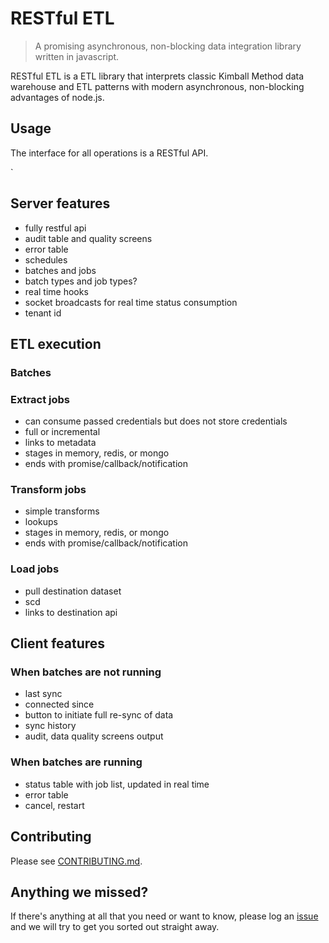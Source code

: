 # RESTful ETL

> A promising asynchronous, non-blocking data integration library 
> written in javascript.

RESTful ETL is a ETL library that interprets classic Kimball Method data
warehouse and ETL patterns with modern  asynchronous, non-blocking advantages
of node.js.

## Usage

The interface for all operations is a RESTful API.

` 

## Server features

* fully restful api
* audit table and quality screens
* error table
* schedules
* batches and jobs
* batch types and job types?
* real time hooks
* socket broadcasts for real time status consumption
* tenant id

## ETL execution

### Batches

### Extract jobs

* can consume passed credentials but does not store credentials
* full or incremental
* links to metadata
* stages in memory, redis, or mongo
* ends with promise/callback/notification

### Transform jobs

* simple transforms
* lookups
* stages in memory, redis, or mongo
* ends with promise/callback/notification

### Load jobs

* pull destination dataset
* scd
* links to destination api

## Client features

### When batches are not running

* last sync
* connected since
* button to initiate full re-sync of data
* sync history
* audit, data quality screens output

### When batches are running

* status table with job list, updated in real time
* error table
* cancel, restart

## Contributing

Please see [CONTRIBUTING.md](https://github.com/activecell/restful-etl/blob/master/CONTRIBUTING.md).

## Anything we missed?

If there's anything at all that you need or want to know, please log an 
[issue](https://github.com/activecell/restful-etl/isssues) and we will 
try to get you sorted out straight away.
